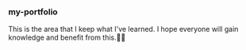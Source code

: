 ### my-portfolio
This is the area that I keep what I've learned. I hope everyone will gain knowledge and benefit from this.✌🏻
